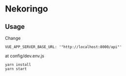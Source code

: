 # Nekoringo

## Usage

Change

```
VUE_APP_SERVER_BASE_URL: '"http://localhost:8000/api"'
```

at config/dev.env.js

```
yarn install
yarn start
```
